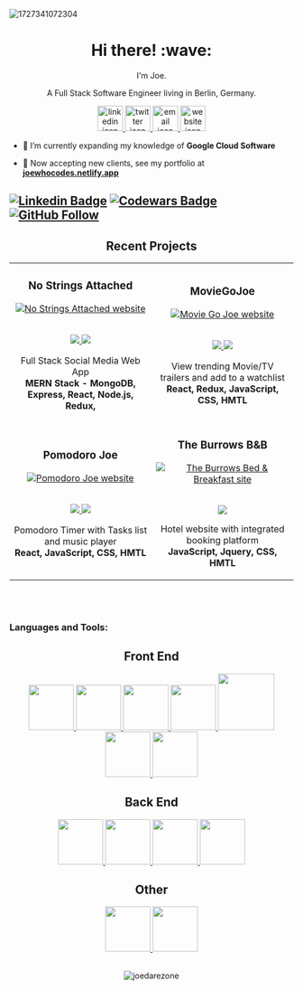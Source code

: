 ![1727341072304](https://github.com/user-attachments/assets/dc5954d6-45ad-4a42-8fcb-3ec86f84d0d3)

<h1 align='center'> Hi there! :wave:</h1>

<p align='center'>
I'm Joe.
    
</p>
<p align='center'>A Full Stack Software Engineer living in Berlin, Germany.</p>
<p align='center'>
</p>


<div align="center" >  
	<a href="https://www.linkedin.com/in/joewhocodes" target="_blank">
		<img src="https://github.com/joedarezone/readme-assets/blob/main/profile_images/linkedin.png" alt="linkedin icon" height="45px" />
	</a>
	<a href="https://x.com/joewhocodes" target="_blank">
		<img src="https://github.com/joedarezone/readme-assets/blob/main/profile_images/twitter.png" alt="twitter icon" height="45px" />
	</a>
	<a href="https://www.joewhocodes.netlify.app" target="_blank">
		<img src="https://github.com/joedarezone/readme-assets/blob/main/profile_images/website.png" alt="email icon" height="45px" />
	</a>
	<a href="mailto:joewhocodes@gmail.com" target="_blank">
		<img src="https://github.com/joedarezone/readme-assets/blob/main/profile_images/email.png" alt="website icon" height="45px" />
	</a>
</div>

- 🌱 I’m currently expanding my knowledge of **Google Cloud Software**

- 🤝 Now accepting new clients, see my portfolio at <a href='https://joewhocodes.netlify.app'>**joewhocodes.netlify.app**<a/>


[![Linkedin Badge](https://img.shields.io/badge/-Joe%20Ulyatt-blue?style=social&logo=Linkedin&logoColor=blue&link=https://www.linkedin.com/in/joewhocodes/)](https://www.linkedin.com/in/joewhocodes/)
[![Codewars Badge](https://www.codewars.com/users/joewhocodes/badges/micro)](https://www.codewars.com/users/joewhocodes)
[![GitHub Follow](https://img.shields.io/github/followers/joedarezone?label=Follow&style=social)](https://github.com/joedarezone/?tab=follow)
  ---

<h2 align="center" color="white">Recent Projects</h2>
<div align="center">
	<table>
		<tr>
			<td width="50%">
				<h3 align="center" color="white">No Strings Attached</h2>
				<div align="center" >  
					<a href="https://nostringsattached.onrender.com" target="_blank">
						<img src="https://github.com/joedarezone/readme-assets/blob/main/project_images/nostringsattached-gif.gif" alt="No Strings Attached website"  />
					</a>
					<br>
					<br>
					<p>
						<a href="https://github.com/joedarezone/no-strings-attached" target="_blank">
							<img src="https://img.shields.io/badge/Repo-important?style=for-the-badge&logo=github"/>
						</a>  
						<a href="https://nostringsattached.onrender.com" target="_blank">
							<img src="https://img.shields.io/badge/-website-green?style=for-the-badge&color=0CA4BD"/>
						</a>	
					</p>
					<p>Full Stack Social Media Web App
                    <br><strong>MERN Stack - MongoDB, Express, React, Node.js, Redux,</strong></p>
				</div>
			</td>
			<td width="50%">
				<h3 align="center" color="white">MovieGoJoe</h2>
				<div align="center" >  
					<a href="https://moviegojoe.netlify.app" target="_blank">
						<img src="https://github.com/joedarezone/readme-assets/blob/main/project_images/moviegojoe.gif" alt="Movie Go Joe website" />
					</a>
					<br>
					<br>
					<p>
						<a href="https://github.com/joedarezone/moviegojoe" target="_blank">
							<img src="https://img.shields.io/badge/Repo-important?style=for-the-badge&logo=github"/>
						</a>  
						<a href="https://moviegojoe.netlify.app" target="_blank">
							<img src="https://img.shields.io/badge/-website-green?style=for-the-badge&color=0CA4BD"/>
						</a>	
					</p>
					<p>View trending Movie/TV trailers and add to a watchlist
                    <br><strong>React, Redux, JavaScript, CSS, HMTL</strong></p>
				</div>         
	<tr>
		<td width="50%">
			<h3 align="center" color="white">Pomodoro Joe</h2>
				<div align="center" >  
					<a href='https://pomodoro-joe.netlify.app' target="_blank">
						<img src="https://github.com/joedarezone/readme-assets/blob/main/project_images/pomodoro-joe.gif" alt="Pomodoro Joe website" />
					</a>
					<br>
					<br>
					<p>
						<a href="https://github.com/joedarezone/pomodoro-joe" target="_blank">
							<img src="https://img.shields.io/badge/Repo-important?style=for-the-badge&logo=github"/>
						</a>  
						<a href="https://pomodoro-joe.netlify.app" target="_blank">
							<img src="https://img.shields.io/badge/-website-green?style=for-the-badge&color=0CA4BD"/>
						</a>	
					</p>
					<p>Pomodoro Timer with Tasks list and music player<br>
                    <strong>React, JavaScript, CSS, HMTL</strong></p>
				</div>
		<td width="50%">
			<h3 align="center" color="white">The Burrows B&B</h2>
			<div align="center" >  
				<a href="https://www.theburrowsportclew.co.uk/" target="_blank">
					<img src="https://github.com/joedarezone/readme-assets/blob/main/project_images/the-burrows.gif" alt="The Burrows Bed & Breakfast site" />
				</a>
				<br>
				<br>
				<p>
					<a href="https://www.theburrowsportclew.co.uk" target="_blank">
						<img src="https://img.shields.io/badge/-website-green?style=for-the-badge&color=0CA4BD"/>
					</a>    
				</p>
				<p>Hotel website with integrated booking platform
				<br><strong>JavaScript, Jquery, CSS, HMTL</strong></p>
			</div>         
		</td>
	</table>
</div>
<br />
<br />
	
	


	
<h3 align="left">Languages and Tools:</h3>
<div align="center">
	<h2>Front End</h2>
		<a href="https://reactjs.org/">
			<img src="https://cdn.jsdelivr.net/gh/devicons/devicon/icons/react/react-original.svg" 	height="80px" width="80px"/>
		</a>
		<a href="https://redux.js.org/">
			<img src="https://cdn.jsdelivr.net/gh/devicons/devicon/icons/redux/redux-original.svg" 	height="80px" width="80px"/>
		</a>
		<a href="https://www.typescriptlang.org">
			<img src="https://cdn.jsdelivr.net/gh/devicons/devicon/icons/typescript/typescript-original.svg" 	height="80px" width="80px"/>
		</a>
		<a href="https://www.javascript.com/">
			<img src="https://cdn.jsdelivr.net/gh/devicons/devicon/icons/javascript/javascript-original.svg" height="80px" width="80px"/>
		</a>
		<a href="https://getbootstrap.com/">
			<img src="https://cdn.jsdelivr.net/gh/devicons/devicon/icons/bootstrap/bootstrap-original.svg" /
			height="100px" width="100px">
		</a>
		<a href="https://www.w3.org/Style/CSS/Overview.en.html">
			<img src="https://cdn.jsdelivr.net/gh/devicons/devicon/icons/css3/css3-original.svg" 	height="80px" width="80px"/>
		</a>
		<a href="https://en.wikipedia.org/wiki/HTML5">
			<img src="https://cdn.jsdelivr.net/gh/devicons/devicon/icons/html5/html5-original.svg" 	height="80px" width="80px"/>
		</a>
		<br>
	<h2>Back End</h2>
		<a href="https://expressjs.com/">
			<img src="https://cdn.jsdelivr.net/gh/devicons/devicon/icons/express/express-original.svg" 	height="80px" width="80px"/>
		</a>
		<a href="https://nodejs.org/en/">
			<img src="https://cdn.jsdelivr.net/gh/devicons/devicon/icons/nodejs/nodejs-original-wordmark.svg" 	height="80px" width="80px"/>
		</a>
		<a href="https://firebase.google.com/">
			<img src="https://cdn.jsdelivr.net/gh/devicons/devicon/icons/firebase/firebase-plain.svg" height="80px" width="80px"/>
		</a>
		<a href="https://www.mongodb.com/">
			<img src="https://cdn.jsdelivr.net/gh/devicons/devicon/icons/mongodb/mongodb-original-wordmark.svg" 	height="80px" width="80px"/>
		</a>
		<br>
	<h2>Other</h2>
		<a href="https://www.adobe.com/uk/products/photoshop.html">
			<img src="https://cdn.jsdelivr.net/gh/devicons/devicon/icons/photoshop/photoshop-plain.svg" 	height="80px" width="80px"/>
		</a>
		<a href="https://git-scm.com/">
			<img src="https://cdn.jsdelivr.net/gh/devicons/devicon/icons/git/git-original.svg" 	height="80px" width="80px"/>
		</a>
</div>
<br>	
<div align="center">
<p><img align="center" src="https://github-readme-streak-stats.herokuapp.com/?user=joedarezone&" alt="joedarezone" /></p>
